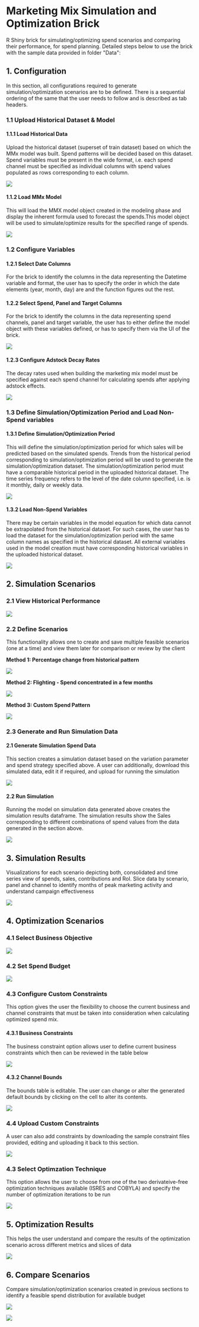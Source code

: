 # Marketing Mix Simulation and Optimization Brick

R Shiny brick for simulating/optimizing spend scenarios and comparing their performance, for spend planning. Detailed steps below to use the brick with the sample data provided in folder "Data":

## 1. Configuration

In this section, all configurations required to generate simulation/optimization scenarios are to be defined. There is a sequential ordering of the same that the user needs to follow and is described as tab headers.

### 1.1 Upload Historical Dataset & Model

#### 1.1.1 Load Historical Data

Upload the historical dataset (superset of train dataset) based on which the MMx model was built. Spend patterns will be decided based on this dataset. Spend variables must be present in the wide format, i.e. each spend channel must be specified as individual columns with spend values populated as rows corresponding to each column.

![](www/Images/load_historical_data.png)

#### 1.1.2 Load MMx Model

This will load the MMX model object created in the modeling phase and display the inherent formula used to forecast the spends.This model object will be used to simulate/optimize results for the specified range of spends.

![](www/Images/load_model_object.png)

### 1.2 Configure Variables

#### 1.2.1 Select Date Columns

For the brick to identify the columns in the data representing the Datetime variable and format, the user has to specify the order in which the date elements (year, month, day) are and the function figures out the rest.

#### 1.2.2 Select Spend, Panel and Target Columns

For the brick to identify the columns in the data representing spend channels, panel and target variable, the user has to either define the model object with these variables defined, or has to specify them via the UI of the brick.

![](www/Images/spend_panel_target_column_selection.png)

#### 1.2.3 Configure Adstock Decay Rates

The decay rates used when building the marketing mix model must be specified against each spend channel for calculating spends after applying adstock effects.

![](www/Images/adstock_decay_definition.png)

### 1.3 Define Simulation/Optimization Period and Load Non-Spend variables

#### 1.3.1 Define Simulation/Optimization Period

This will define the simulation/optimization period for which sales will be predicted based on the simulated spends. Trends from the historical period corresponding to simulation/optimization period will be used to generate the simulation/optimization dataset. The simulation/optimization period must have a comparable historical period in the uploaded historical dataset. The time series frequency refers to the level of the date column specified, i.e. is it monthly, daily or weekly data.

![](www/Images/simulation_period_definition.png)

#### 1.3.2 Load Non-Spend Variables

There may be certain variables in the model equation for which data cannot be extrapolated from the historical dataset. For such cases, the user has to load the dataset for the simulation/optimization period with the same column names as specified in the historical dataset. All external variables used in the model creation must have corresponding historical variables in the uploaded historical dataset.

![](www/Images/non_spend_var_load.png)

## 2. Simulation Scenarios

### 2.1 View Historical Performance

![](www/Images/historical_comparison_plot.png)

### 2.2 Define Scenarios

This functionality allows one to create and save multiple feasible scenarios (one at a time) and view them later for comparison or review by the client

<b>Method 1: Percentage change from historical pattern</b>

![](www/Images/method_1.png)


<b>Method 2: Flighting - Spend concentrated in a few months</b>

![](www/Images/method_3.png)

<b>Method 3: Custom Spend Pattern</b>

![](www/Images/method_2.png)

### 2.3 Generate and Run Simulation Data

#### 2.1 Generate Simulation Spend Data

This section creates a simulation dataset based on the variation parameter and spend strategy specified above. A user can additionally, download this simulated data, edit it if required, and upload for running the simulation

![](www/Images/generate_data.png)

#### 2.2 Run Simulation

Running the model on simulation data generated above creates the simulation results dataframe. The simulation results show the Sales corresponding to different combinations of spend values from the data generated in the section above.

![](www/Images/run_simulation.png)

## 3. Simulation Results

Visualizations for each scenario depicting both, consolidated and time series view of spends, sales, contributions and RoI. Slice data by scenario, panel and channel to identify months of peak marketing activity and understand campaign effectiveness

![](www/Images/view_sim_results.png)

## 4. Optimization Scenarios

### 4.1 Select Business Objective

![](www/Images/SelectBusinessObjective.png)

### 4.2 Set Spend Budget

![](www/Images/setSpendBudget.png)

### 4.3 Configure Custom Constraints

This option gives the user the flexibility to choose the current business and channel constraints that must be taken into consideration when calculating optimized spend mix.

#### 4.3.1 Business Constraints

The business constraint option allows user to define current business constraints which then can be reviewed in the table below

![](www/Images/businessConstraints.png)

#### 4.3.2 Channel Bounds

The bounds table is editable. The user can change or alter the generated default bounds by clicking on the cell to alter its contents.

![](www/Images/enterConstraints.png)

### 4.4 Upload Custom Constraints

A user can also add constraints by downloading the sample constraint files provided, editing and uploading it back to this section.

![](www/Images/uploadCustomConstraints.png)


### 4.3 Select Optimzation Technique

This option allows the user to choose from one of the two derivateive-free optimization techniques available (ISRES and COBYLA) and specify the number of optimization iterations to be run 

![](www/Images/optimisationTechniques.png)

## 5. Optimization Results

This helps the user understand and compare the results of the optimization scenario across different metrics and slices of data

![](www/Images/Results.png)

## 6. Compare Scenarios

Compare simulation/optimization scenarios created in previous sections to identify a feasible spend distribution for available budget

![](www/Images/compare_scenario.png)

![](www/Images/compare_scenario_plots.png)